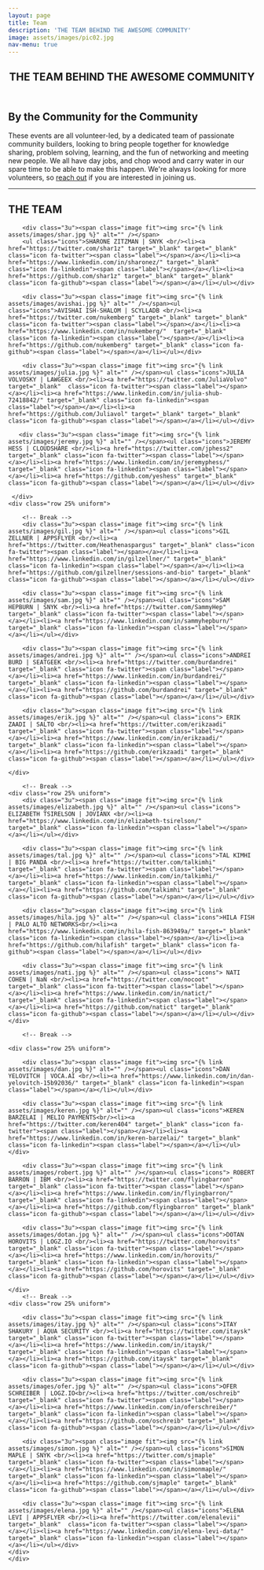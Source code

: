 ```yaml
---
layout: page
title: Team
description: 'THE TEAM BEHIND THE AWESOME COMMUNITY'
image: assets/images/pic02.jpg
nav-menu: true
---
```


<!-- Main -->
<div id="main" class="alt">

<!-- One -->
<section id="one">
	<div class="inner">
		<header class="major">
			<h1>THE TEAM BEHIND THE AWESOME COMMUNITY</h1>
		</header>

<!-- Content -->
<h2 id="content">By the Community for the Community</h2>

<div class="box">
	<p>These events are all volunteer-led, by a dedicated team of passionate community builders, looking to bring people together for knowledge sharing, problem solving, learning, and the fun of networking and meeting new people.  We all have day jobs, and chop wood and carry water in our spare time to be able to make this happen. We're always looking for more volunteers, so <a href="#contact">reach out</a> if you are interested in joining us.</p>
</div>

<hr class="major" />

<!-- Elements -->
<h2 id="elements">THE TEAM</h2>
<div class="row 200%">
	<div class="12u 12u$(small)">

<!-- Image -->
<div class="box alt">
	<div class="row 25% uniform">

        <div class="3u"><span class="image fit"><img src="{% link assets/images/shar.jpg %}" alt="" /></span>
        <ul class="icons">SHARONE ZITZMAN | SNYK <br/><li><a href="https://twitter.com/shar1z" target="_blank" target="_blank" class="icon fa-twitter"><span class="label"></span></a></li><li><a href="https://www.linkedin.com/in/sharonez/" target="_blank" class="icon fa-linkedin"><span class="label"></span></a></li><li><a href="https://github.com/shar1z" target="_blank" target="_blank" class="icon fa-github"><span class="label"></span></a></li></ul></div>

		<div class="3u"><span class="image fit"><img src="{% link assets/images/avishai.jpg %}" alt="" /></span><ul class="icons">AVISHAI ISH-SHALOM | SCYLLADB <br/><li><a href="https://twitter.com/nukemberg" target="_blank" target="_blank" class="icon fa-twitter"><span class="label"></span></a></li><li><a href="https://www.linkedin.com/in/nukemberg/"  target="_blank" class="icon fa-linkedin"><span class="label"></span></a></li><li><a href="https://github.com/nukemberg" target="_blank" class="icon fa-github"><span class="label"></span></a></li></ul></div>

		<div class="3u"><span class="image fit"><img src="{% link assets/images/julia.jpg %}" alt="" /></span><ul class="icons">JULIA VOLVOSKY | LAWGEEX <br/><li><a href="https://twitter.com/JuliaVolvo" target="_blank"  class="icon fa-twitter"><span class="label"></span></a></li><li><a href="https://www.linkedin.com/in/julia-shub-72418842/" target="_blank" class="icon fa-linkedin"><span class="label"></span></a></li><li><a href="https://github.com/Juliavol" target="_blank" target="_blank" class="icon fa-github"><span class="label"></span></a></li></ul></div>

       <div class="3u"><span class="image fit"><img src="{% link assets/images/jeremy.jpg %}" alt="" /></span><ul class="icons">JEREMY HESS | CLOUDSHARE <br/><li><a href="https://twitter.com/jphess2" target="_blank" class="icon fa-twitter"><span class="label"></span></a></li><li><a href="https://www.linkedin.com/in/jeremyphess/" target="_blank" class="icon fa-linkedin"><span class="label"></span></a></li><li><a href="https://github.com/yeshess" target="_blank" class="icon fa-github"><span class="label"></span></a></li></ul></div>

     </div>
    <div class="row 25% uniform">

		<!-- Break -->
		<div class="3u"><span class="image fit"><img src="{% link assets/images/gil.jpg %}" alt="" /></span><ul class="icons">GIL ZELLNER | APPSFLYER <br/><li><a href="https://twitter.com/Heathenaspargus" target="_blank" class="icon fa-twitter"><span class="label"></span></a></li><li><a href="https://www.linkedin.com/in/gilzellner/" target="_blank" class="icon fa-linkedin"><span class="label"></span></a></li><li><a href="https://github.com/gilzellner/sessions-and-bio" target="_blank" class="icon fa-github"><span class="label"></span></a></li></ul></div>

		<div class="3u"><span class="image fit"><img src="{% link assets/images/sam.jpg %}" alt="" /></span><ul class="icons">SAM HEPBURN | SNYK <br/><li><a href="https://twitter.com/SammyHep" target="_blank" class="icon fa-twitter"><span class="label"></span></a></li><li><a href="https://www.linkedin.com/in/sammyhepburn/" target="_blank" class="icon fa-linkedin"><span class="label"></span></a></li></ul></div>

		<div class="3u"><span class="image fit"><img src="{% link assets/images/andrei.jpg %}" alt="" /></span><ul class="icons">ANDREI BURD | SEATGEEK <br/><li><a href="https://twitter.com/burdandrei" target="_blank" class="icon fa-twitter"><span class="label"></span></a></li><li><a href="https://www.linkedin.com/in/burdandrei/" target="_blank" class="icon fa-linkedin"><span class="label"></span></a></li><li><a href="https://github.com/burdandrei" target="_blank" class="icon fa-github"><span class="label"></span></a></li></ul></div>

        <div class="3u"><span class="image fit"><img src="{% link assets/images/erik.jpg %}" alt="" /></span><ul class="icons"> ERIK ZAADI | SALTO <br/><li><a href="https://twitter.com/erikzaadi" target="_blank" class="icon fa-twitter"><span class="label"></span></a></li><li><a href="https://www.linkedin.com/in/erikzaadi/" target="_blank" class="icon fa-linkedin"><span class="label"></span></a></li><li><a href="https://github.com/erikzaadi" target="_blank" class="icon fa-github"><span class="label"></span></a></li></ul></div>

    </div>

		<!-- Break -->
    <div class="row 25% uniform">
		<div class="3u"><span class="image fit"><img src="{% link assets/images/elizabeth.jpg %}" alt="" /></span><ul class="icons"> ELIZABETH TSIRELSON | JOVIANX <br/><li><a href="https://www.linkedin.com/in/elizabeth-tsirelson/" target="_blank" class="icon fa-linkedin"><span class="label"></span></a></li></ul></div>

		<div class="3u"><span class="image fit"><img src="{% link assets/images/tal.jpg %}" alt="" /></span><ul class="icons">TAL KIMHI | BIG PANDA <br/><li><a href="https://twitter.com/talkimhi" target="_blank" class="icon fa-twitter"><span class="label"></span></a></li><li><a href="https://www.linkedin.com/in/talkimhi/" target="_blank" class="icon fa-linkedin"><span class="label"></span></a></li><li><a href="https://github.com/talkimhi" target="_blank" class="icon fa-github"><span class="label"></span></a></li></ul></div>

		<div class="3u"><span class="image fit"><img src="{% link assets/images/hila.jpg %}" alt="" /></span><ul class="icons">HILA FISH | PALO ALTO NETWORKS<br/><li><a href="https://www.linkedin.com/in/hila-fish-863949a/" target="_blank" class="icon fa-linkedin"><span class="label"></span></a></li><li><a href="https://github.com/hilafish" target="_blank" class="icon fa-github"><span class="label"></span></a></li></ul></div>

        <div class="3u"><span class="image fit"><img src="{% link assets/images/nati.jpg %}" alt="" /></span><ul class="icons"> NATI COHEN | NaN <br/><li><a href="https://twitter.com/nocoot" target="_blank" class="icon fa-twitter"><span class="label"></span></a></li><li><a href="https://www.linkedin.com/in/natict/" target="_blank" class="icon fa-linkedin"><span class="label"></span></a></li><li><a href="https://github.com/natict" target="_blank" class="icon fa-github"><span class="label"></span></a></li></ul></div>
    </div>

        <!-- Break -->
    
    <div class="row 25% uniform">

		<div class="3u"><span class="image fit"><img src="{% link assets/images/dan.jpg %}" alt="" /></span><ul class="icons">DAN YELOVITCH | VOCA.AI <br/><li><a href="https://www.linkedin.com/in/dan-yelovitch-15b92036/" target="_blank" class="icon fa-linkedin"><span class="label"></span></a></li></ul></div>

		<div class="3u"><span class="image fit"><img src="{% link assets/images/keren.jpg %}" alt="" /></span><ul class="icons">KEREN BARZELAI | MELIO PAYMENTS<br/><li><a href="https://twitter.com/keren404" target="_blank" class="icon fa-twitter"><span class="label"></span></a></li><li><a href="https://www.linkedin.com/in/keren-barzelai/" target="_blank" class="icon fa-linkedin"><span class="label"></span></a></li></ul></div>

		<div class="3u"><span class="image fit"><img src="{% link assets/images/robert.jpg %}" alt="" /></span><ul class="icons"> ROBERT BARRON | IBM <br/><li><a href="https://twitter.com/flyingbarron" target="_blank" class="icon fa-twitter"><span class="label"></span></a></li><li><a href="https://www.linkedin.com/in/flyingbarron/" target="_blank" class="icon fa-linkedin"><span class="label"></span></a></li><li><a href="https://github.com/flyingbarron" target="_blank" class="icon fa-github"><span class="label"></span></a></li></ul></div>

        <div class="3u"><span class="image fit"><img src="{% link assets/images/dotan.jpg %}" alt="" /></span><ul class="icons">DOTAN HOROVITS | LOGZ.IO <br/><li><a href="https://twitter.com/horovits" target="_blank" class="icon fa-twitter"><span class="label"></span></a></li><li><a href="https://www.linkedin.com/in/horovits/" target="_blank" class="icon fa-linkedin"><span class="label"></span></a></li><li><a href="https://github.com/horovits" target="_blank" class="icon fa-github"><span class="label"></span></a></li></ul></div>

    </div>
        <!-- Break -->
    <div class="row 25% uniform">

        <div class="3u"><span class="image fit"><img src="{% link assets/images/itay.jpg %}" alt="" /></span><ul class="icons">ITAY SHAKURY | AQUA SECURITY <br/><li><a href="https://twitter.com/itaysk" target="_blank" class="icon fa-twitter"><span class="label"></span></a></li><li><a href="https://www.linkedin.com/in/itaysk/" target="_blank" class="icon fa-linkedin"><span class="label"></span></a></li><li><a href="https://github.com/itaysk" target="_blank" class="icon fa-github"><span class="label"></span></a></li></ul></div>

		<div class="3u"><span class="image fit"><img src="{% link assets/images/ofer.jpg %}" alt="" /></span><ul class="icons">OFER SCHREIBER | LOGZ.IO<br/><li><a href="https://twitter.com/oschreib" target="_blank" class="icon fa-twitter"><span class="label"></span></a></li><li><a href="https://www.linkedin.com/in/oferschreiber/" target="_blank" class="icon fa-linkedin"><span class="label"></span></a></li><li><a href="https://github.com/oschreib" target="_blank" class="icon fa-github"><span class="label"></span></a></li></ul></div>

		<div class="3u"><span class="image fit"><img src="{% link assets/images/simon.jpg %}" alt="" /></span><ul class="icons">SIMON MAPLE | SNYK <br/><li><a href="https://twitter.com/sjmaple" target="_blank" class="icon fa-twitter"><span class="label"></span></a></li><li><a href="https://www.linkedin.com/in/simonmaple/" target="_blank" class="icon fa-linkedin"><span class="label"></span></a></li><li><a href="https://github.com/sjmaple" target="_blank" class="icon fa-github"><span class="label"></span></a></li></ul></div>

        <div class="3u"><span class="image fit"><img src="{% link assets/images/elena.jpg %}" alt="" /></span><ul class="icons">ELENA LEVI | APPSFLYER <br/><li><a href="https://twitter.com/elenalevii" target="_blank"  class="icon fa-twitter"><span class="label"></span></a></li><li><a href="https://www.linkedin.com/in/elena-levi-data/" target="_blank" class="icon fa-linkedin"><span class="label"></span></a></li></ul></div>
	</div>
    </div>






</div>
</div>

</div>
</section>

</div>
